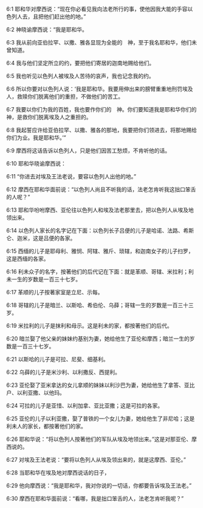 <a id="1"></a>6:1  耶和华对摩西说：“现在你必看见我向法老所行的事，使他因我大能的手容以色列人去，且把他们赶出他的地。”  

<a id="2"></a>6:2  神晓谕摩西说：“我是耶和华。  

<a id="3"></a>6:3  我从前向亚伯拉罕、以撒、雅各显现为全能的　神，至于我名耶和华，他们未曾知道。  

<a id="4"></a>6:4  我与他们坚定所立的约，要把他们寄居的迦南地赐给他们。  

<a id="5"></a>6:5  我也听见以色列人被埃及人苦待的哀声，我也记念我的约。  

<a id="6"></a>6:6  所以你要对以色列人说：‘我是耶和华。我要用伸出来的膀臂重重地刑罚埃及人，救赎你们脱离他们的重担，不做他们的苦工。  

<a id="7"></a>6:7  我要以你们为我的百姓，我也要作你们的　神。你们要知道我是耶和华你们的　神，是救你们脱离埃及人之重担的。  

<a id="8"></a>6:8  我起誓应许给亚伯拉罕、以撒、雅各的那地，我要把你们领进去，将那地赐给你们为业。我是耶和华。’”  

<a id="9"></a>6:9  摩西将这话告诉以色列人，只是他们因苦工愁烦，不肯听他的话。  

<a id="10"></a>6:10  耶和华晓谕摩西说：  

<a id="11"></a>6:11  “你进去对埃及王法老说，要容以色列人出他的地。”  

<a id="12"></a>6:12  摩西在耶和华面前说：“以色列人尚且不听我的话，法老怎肯听我这拙口笨舌的人呢？”  

<a id="13"></a>6:13  耶和华吩咐摩西、亚伦往以色列人和埃及法老那里去，把以色列人从埃及地领出来。  

<a id="14"></a>6:14  以色列人家长的名字记在下面：以色列长子吕便的儿子是哈诺、法路、希斯仑、迦米，这是吕便的各家。  

<a id="15"></a>6:15  西缅的儿子是耶母利、雅悯、阿辖、雅斤、琐辖，和迦南女子的儿子扫罗，这是西缅的各家。  

<a id="16"></a>6:16  利未众子的名字，按著他们的后代记在下面：就是革顺、哥辖、米拉利；利未一生的岁数是一百三十七岁。  

<a id="17"></a>6:17  革顺的儿子按著家室是立尼、示每。  

<a id="18"></a>6:18  哥辖的儿子是暗兰、以斯哈、希伯伦、乌薛；哥辖一生的岁数是一百三十三岁。  

<a id="19"></a>6:19  米拉利的儿子是抹利和母示。这是利未的家，都按著他们的后代。  

<a id="20"></a>6:20  暗兰娶了他父亲的妹妹约基别为妻，她给他生了亚伦和摩西；暗兰一生的岁数是一百三十七岁。  

<a id="21"></a>6:21  以斯哈的儿子是可拉、尼斐、细基利。  

<a id="22"></a>6:22  乌薛的儿子是米沙利、以利撒反、西提利。  

<a id="23"></a>6:23  亚伦娶了亚米拿达的女儿拿顺的妹妹以利沙巴为妻，她给他生了拿答、亚比户、以利亚撒、以他玛。  

<a id="24"></a>6:24  可拉的儿子是亚惜、以利加拿、亚比亚撒；这是可拉的各家。  

<a id="25"></a>6:25  亚伦的儿子以利亚撒，娶了普铁的一个女儿为妻，她给他生了非尼哈；这是利未人的家长，都按著他们的家。  

<a id="26"></a>6:26  耶和华说：“将以色列人按著他们的军队从埃及地领出来。”这是对那亚伦、摩西说的。  

<a id="27"></a>6:27  对埃及王法老说：“要将以色列人从埃及领出来的，就是这摩西、亚伦。”  

<a id="28"></a>6:28  当耶和华在埃及地对摩西说话的日子，  

<a id="29"></a>6:29  他向摩西说：“我是耶和华，我对你说的一切话，你都要告诉埃及王法老。”  

<a id="30"></a>6:30  摩西在耶和华面前说：“看哪，我是拙口笨舌的人，法老怎肯听我呢？”  
